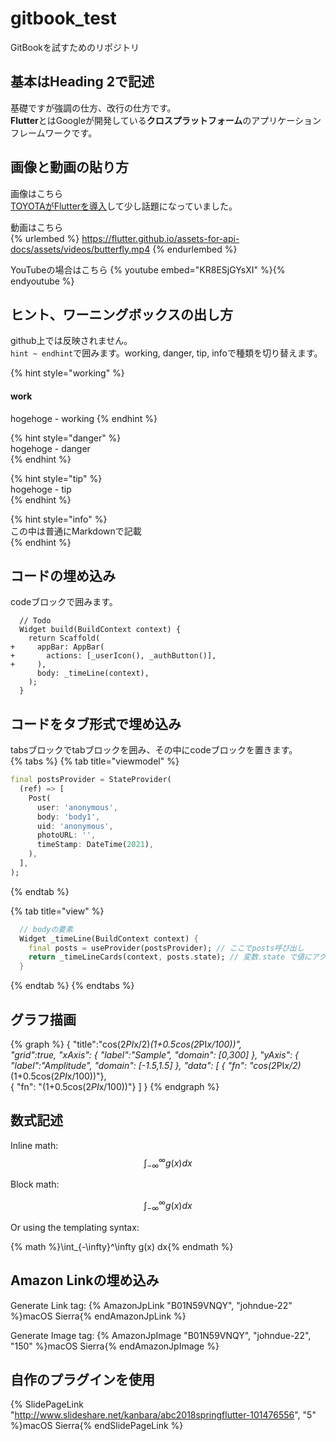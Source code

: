 # gitbook_test
GitBookを試すためのリポジトリ


## 基本はHeading 2で記述

基礎ですが強調の仕方、改行の仕方です。  
**Flutter**とはGoogleが開発している**クロスプラットフォーム**のアプリケーションフレームワークです。

## 画像と動画の貼り方
画像はこちら  
[TOYOTAがFlutterを導入](https://techplay.jp/column/1516)して少し話題になっていました。

動画はこちら  
{% urlembed %}
https://flutter.github.io/assets-for-api-docs/assets/videos/butterfly.mp4
{% endurlembed %}

YouTubeの場合はこちら
{% youtube embed="KR8ESjGYsXI" %}{% endyoutube %}

## ヒント、ワーニングボックスの出し方
github上では反映されません。  
`hint ~ endhint`で囲みます。working, danger, tip, infoで種類を切り替えます。

{% hint style="working" %}
#### work
hogehoge - working
{% endhint %}

{% hint style="danger" %}  
hogehoge - danger  
{% endhint %}

{% hint style="tip" %}  
hogehoge - tip  
{% endhint %}

{% hint style="info" %}  
この中は普通にMarkdownで記載  
{% endhint %}

## コードの埋め込み
codeブロックで囲みます。  

```
  // Todo
  Widget build(BuildContext context) {
    return Scaffold(
+     appBar: AppBar(
+       actions: [_userIcon(), _authButton()],
+     ),
      body: _timeLine(context),
    );
  }
```

## コードをタブ形式で埋め込み
tabsブロックでtabブロックを囲み、その中にcodeブロックを置きます。  
{% tabs %}
{% tab title="viewmodel" %}
```dart
final postsProvider = StateProvider(
  (ref) => [
    Post(
      user: 'anonymous',
      body: 'body1',
      uid: 'anonymous',
      photoURL: '',
      timeStamp: DateTime(2021),
    ),
  ],
);
```
{% endtab %}

{% tab title="view" %}
```dart
  // bodyの要素
  Widget _timeLine(BuildContext context) {
    final posts = useProvider(postsProvider); // ここでposts呼び出し
    return _timeLineCards(context, posts.state); // 変数.state で値にアクセスできる
  }
```
{% endtab %}
{% endtabs %}

## グラフ描画 
{% graph %}
    {
        "title":"cos(2*PI*x/2)*(1+0.5cos(2*PI*x/100))",     
        "grid":true,
        "xAxis": {
            "label":"Sample",
            "domain": [0,300]
        },
        "yAxis": {
            "label":"Amplitude",
            "domain": [-1.5,1.5]
        },
        "data": [
            { "fn": "cos(2*PI*x/2)*(1+0.5cos(2*PI*x/100))"},         
            { "fn": "(1+0.5cos(2*PI*x/100))"}
        ]
    }
{% endgraph %}

## 数式記述
Inline math: $$\int_{-\infty}^\infty g(x) dx$$


Block math:

$$
\int_{-\infty}^\infty g(x) dx
$$

Or using the templating syntax:

{% math %}\int_{-\infty}^\infty g(x) dx{% endmath %}

## Amazon Linkの埋め込み
Generate Link tag:
{% AmazonJpLink "B01N59VNQY", "johndue-22" %}macOS Sierra{% endAmazonJpLink %}

Generate Image tag:
{% AmazonJpImage "B01N59VNQY", "johndue-22", "150" %}macOS Sierra{% endAmazonJpImage %}

## 自作のプラグインを使用
{% SlidePageLink "http://www.slideshare.net/kanbara/abc2018springflutter-101476556", "5" %}macOS Sierra{% endSlidePageLink %}
